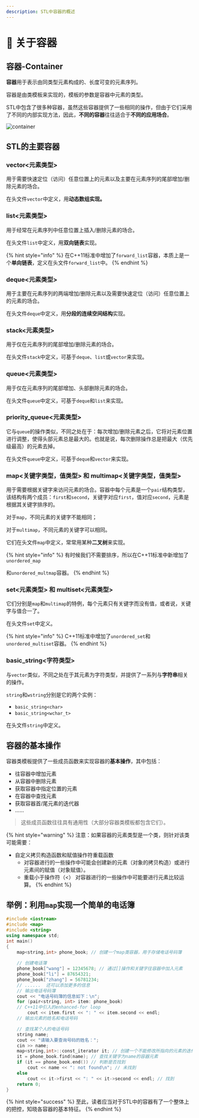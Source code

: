 ```yaml
---
description: STL中容器的概述
---
```


# 🥣 关于容器

## 容器-Container

**容器**用于表示由同类型元素构成的、长度可变的元素序列。&#x20;

容器是由类模板来实现的，模板的参数是容器中元素的类型。&#x20;

STL中包含了很多种容器，虽然这些容器提供了一些相同的操作，但由于它们采用了不同的内部实现方法，因此，**不同的容器**往往适合于**不同的应用场合**。

![container](https://images.unsplash.com/photo-1493946740644-2d8a1f1a6aff?crop=entropy\&cs=srgb\&fm=jpg\&ixid=MnwxOTcwMjR8MHwxfHNlYXJjaHwxfHxjb250YWluZXJ8ZW58MHx8fHwxNjQ0NDAyNzk1\&ixlib=rb-1.2.1\&q=85)

## STL的主要容器

### vector<元素类型>

用于需要快速定位（访问）任意位置上的元素以及主要在元素序列的尾部增加/删除元素的场合。

在头文件`vector`中定义，用**动态数组实现。**

### list<元素类型>

用于经常在元素序列中任意位置上插入/删除元素的场合。&#x20;

在头文件`list`中定义，用**双向链表**实现。&#x20;

{% hint style="info" %}
在C++11标准中增加了`forward_list`容器，本质上是一个**单向链表**，定义在头文件`forward_list`中。
{% endhint %}

### deque<元素类型>

用于主要在元素序列的两端增加/删除元素以及需要快速定位（访问）任意位置上的元素的场合。

在头文件`deque`中定义，用**分段的连续空间结构**实现。

### stack<元素类型>

用于仅在元素序列的尾部增加/删除元素的场合。

在头文件`stack`中定义，可基于`deque`、`list`或`vector`来实现。

### queue<元素类型>

用于仅在元素序列的尾部增加、头部删除元素的场合。

在头文件`queue`中定义，可基于`deque`和`list`来实现。

### priority\_queue<元素类型>

它与`queue`的操作类似，不同之处在于：每次增加/删除元素之后，它将对元素位置进行调整，使得头部元素总是最大的。也就是说，每次删除操作总是把最大（优先级最高）的元素去掉。

在头文件`queue`中定义，可基于`deque`和`vector`来实现。

### map<关键字类型，值类型> 和 multimap<关键字类型，值类型>

用于需要根据关键字来访问元素的场合。容器中每个元素是一个`pair`结构类型，该结构有两个成员：`first`和`second`，关键字对应`first`，值对应`second`，元素是根据其关键字排序的。

对于`map`，不同元素的关键字不能相同；

对于`multimap`，不同元素的关键字可以相同。

它们在头文件`map`中定义，常常用某种**二叉树**来实现。

{% hint style="info" %}
有时候我们不需要排序，所以在C++11标准中新增加了`unordered_map`

和`unordered_multmap`容器。
{% endhint %}

### set<元素类型> 和 multiset<元素类型>

它们分别是`map`和`multimap`的特例，每个元素只有关键字而没有值，或者说，关键字与值合一了。

在头文件`set`中定义。

{% hint style="info" %}
C++11标准中增加了`unordered_set`和`unordered_multiset`容器。
{% endhint %}

### basic\_string<字符类型>

与`vector`类似，不同之处在于其元素为字符类型，并提供了一系列与**字符串**相关的操作。&#x20;

`string`和`wstring`分别是它的两个实例：

* `basic_string<char>`
* `basic_string<wchar_t>`

在头文件`string`中定义。

## 容器的基本操作

容器类模板提供了一些成员函数来实现容器的**基本操作**，其中包括：&#x20;

* 往容器中增加元素
* 从容器中删除元素
* 获取容器中指定位置的元素
* 在容器中查找元素
* 获取容器首/尾元素的迭代器
* ......

> 这些成员函数往往具有通用性（大部分容器类模板都包含它们）。

{% hint style="warning" %}
注意：如果容器的元素类型是一个类，则针对该类可能需要：

* 自定义拷贝构造函数和赋值操作符重载函数
  * 对容器进行的一些操作中可能会创建新的元素（对象的拷贝构造）或进行元素间的赋值（对象赋值）。
  * 重载小于操作符（<） 对容器进行的一些操作中可能要进行元素比较运算。
{% endhint %}

## 举例：利用`map`实现一个简单的电话簿

```cpp
#include <iostream>
#include <map>
#include <string>
using namespace std;
int main()
{
    map<string,int> phone_book; // 创建一个map类容器，用于存储电话号码簿
    
    // 创建电话簿
    phone_book["wang"] = 12345678; // 通过[]操作和关键字往容器中加入元素
    phone_book["li"] = 87654321;
    phone_book["zhang"] = 56781234;
    // ......  还可以添加更多的信息
    // 输出电话号码簿
    cout << "电话号码簿的信息如下：\n";
    for (pair<string, int> item: phone_book) 
    // C++11中引入的enhanced-for loop
        cout << item.first << ": " << item.second << endl; 
    // 输出元素的姓名和电话号码

    // 查找某个人的电话号码
    string name;
    cout << "请输入要查询号码的姓名：";
    cin >> name;
    map<string,int>::const_iterator it; // 创建一个不能修改所指向的元素的迭代器
    it = phone_book.find(name); // 查找关键字为name的容器元素
    if (it == phone_book.end()) // 判断是否找到
        cout << name << ": not found\n"; // 未找到
    else
        cout << it->first << ": " << it->second << endl; // 找到
    return 0;
}
```

{% hint style="success" %}
至此，读者应当对于STL中的容器有了一个整体上的把控，知晓各容器的基本特征。
{% endhint %}
